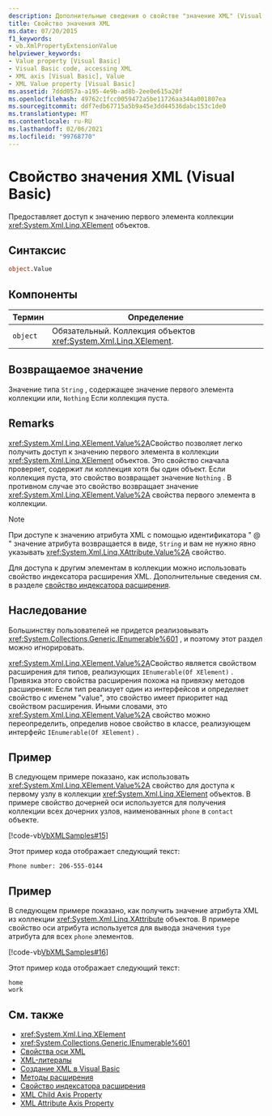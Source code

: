 ```yaml
---
description: Дополнительные сведения о свойстве "значение XML" (Visual Basic)
title: Свойство значения XML
ms.date: 07/20/2015
f1_keywords:
- vb.XmlPropertyExtensionValue
helpviewer_keywords:
- Value property [Visual Basic]
- Visual Basic code, accessing XML
- XML axis [Visual Basic], Value
- XML Value property [Visual Basic]
ms.assetid: 7ddd057a-a195-4e9b-ad8b-2ee0e615a20f
ms.openlocfilehash: 49762c1fcc0059472a5be11726aa344a001807ea
ms.sourcegitcommit: ddf7edb67715a5b9a45e3dd44536dabc153c1de0
ms.translationtype: MT
ms.contentlocale: ru-RU
ms.lasthandoff: 02/06/2021
ms.locfileid: "99768770"
---
```

# <a name="xml-value-property-visual-basic"></a>Свойство значения XML (Visual Basic)

Предоставляет доступ к значению первого элемента коллекции <xref:System.Xml.Linq.XElement> объектов.

## <a name="syntax"></a>Синтаксис

```vb
object.Value
```

## <a name="parts"></a>Компоненты

|Термин|Определение|  
|---|---|  
|`object`|Обязательный. Коллекция объектов <xref:System.Xml.Linq.XElement>.|  

## <a name="return-value"></a>Возвращаемое значение

 Значение типа `String` , содержащее значение первого элемента коллекции или, `Nothing` Если коллекция пуста.

## <a name="remarks"></a>Remarks

 <xref:System.Xml.Linq.XElement.Value%2A>Свойство позволяет легко получить доступ к значению первого элемента в коллекции <xref:System.Xml.Linq.XElement> объектов. Это свойство сначала проверяет, содержит ли коллекция хотя бы один объект. Если коллекция пуста, это свойство возвращает значение `Nothing` . В противном случае это свойство возвращает значение <xref:System.Xml.Linq.XElement.Value%2A> свойства первого элемента в коллекции.

> [!NOTE]
> При доступе к значению атрибута XML с помощью идентификатора " \@ " значение атрибута возвращается в виде, `String` и вам не нужно явно указывать <xref:System.Xml.Linq.XAttribute.Value%2A> свойство.

 Для доступа к другим элементам в коллекции можно использовать свойство индексатора расширения XML. Дополнительные сведения см. в разделе [свойство индексатора расширения](extension-indexer-property.md).

## <a name="inheritance"></a>Наследование

 Большинству пользователей не придется реализовывать <xref:System.Collections.Generic.IEnumerable%601> , и поэтому этот раздел можно игнорировать.

 <xref:System.Xml.Linq.XElement.Value%2A>Свойство является свойством расширения для типов, реализующих `IEnumerable(Of XElement)` . Привязка этого свойства расширения похожа на привязку методов расширения: Если тип реализует один из интерфейсов и определяет свойство с именем "value", это свойство имеет приоритет над свойством расширения. Иными словами, это <xref:System.Xml.Linq.XElement.Value%2A> свойство можно переопределить, определив новое свойство в классе, реализующем интерфейс `IEnumerable(Of XElement)` .

## <a name="example"></a>Пример

 В следующем примере показано, как использовать <xref:System.Xml.Linq.XElement.Value%2A> свойство для доступа к первому узлу в коллекции <xref:System.Xml.Linq.XElement> объектов. В примере свойство дочерней оси используется для получения коллекции всех дочерних узлов, наименованных `phone` в `contact` объекте.

 [!code-vb[VbXMLSamples#15](~/samples/snippets/visualbasic/VS_Snippets_VBCSharp/VbXMLSamples/VB/XMLSamples7.vb#15)]

 Этот пример кода отображает следующий текст:

 `Phone number: 206-555-0144`

## <a name="example"></a>Пример

 В следующем примере показано, как получить значение атрибута XML из коллекции <xref:System.Xml.Linq.XAttribute> объектов. В примере свойство оси атрибута используется для вывода значения `type` атрибута для всех `phone` элементов.

 [!code-vb[VbXMLSamples#16](~/samples/snippets/visualbasic/VS_Snippets_VBCSharp/VbXMLSamples/VB/XMLSamples7.vb#16)]

 Этот пример кода отображает следующий текст:

 ```console
 home
 work
```

## <a name="see-also"></a>См. также

- <xref:System.Xml.Linq.XElement>
- <xref:System.Collections.Generic.IEnumerable%601>
- [Свойства оси XML](index.md)
- [XML-литералы](../xml-literals/index.md)
- [Создание XML в Visual Basic](../../programming-guide/language-features/xml/creating-xml.md)
- [Методы расширения](../../programming-guide/language-features/procedures/extension-methods.md)
- [Свойство индексатора расширения](extension-indexer-property.md)
- [XML Child Axis Property](xml-child-axis-property.md)
- [XML Attribute Axis Property](xml-attribute-axis-property.md)
